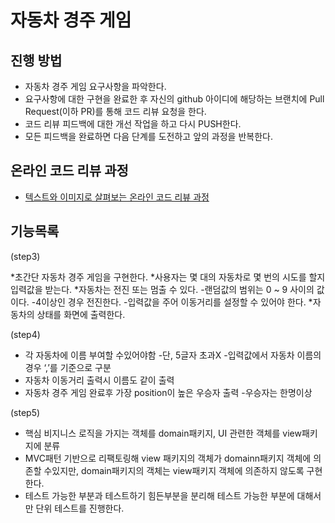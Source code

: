 # 자동차 경주 게임

## 진행 방법

* 자동차 경주 게임 요구사항을 파악한다.
* 요구사항에 대한 구현을 완료한 후 자신의 github 아이디에 해당하는 브랜치에 Pull Request(이하 PR)를 통해 코드 리뷰 요청을 한다.
* 코드 리뷰 피드백에 대한 개선 작업을 하고 다시 PUSH한다.
* 모든 피드백을 완료하면 다음 단계를 도전하고 앞의 과정을 반복한다.

## 온라인 코드 리뷰 과정

* [텍스트와 이미지로 살펴보는 온라인 코드 리뷰 과정](https://github.com/next-step/nextstep-docs/tree/master/codereview)

## 기능목록

(step3)

*초간단 자동차 경주 게임을 구현한다.
*사용자는 몇 대의 자동차로 몇 번의 시도를 할지 입력값을 받는다.
*자동차는 전진 또는 멈출 수 있다. -랜덤값의 범위는 0 ~ 9 사이의 값이다. -4이상인 경우 전진한다. -입력값을 주어 이동거리를 설정할 수 있어야 한다.
*자동차의 상태를 화면에 출력한다.

(step4)

* 각 자동차에 이름 부여할 수있어야함 -단, 5글자 초과X -입력값에서 자동차 이름의 경우 ‘,’를 기준으로 구분
* 자동차 이동거리 출력시 이름도 같이 출력
* 자동차 경주 게임 완료후 가장 position이 높은 우승자 출력 -우승자는 한명이상

(step5)

* 핵심 비지니스 로직을 가지는 객체를 domain패키지, UI 관련한 객체를 view패키지에 분류
* MVC패턴 기반으로 리팩토링해 view 패키지의 객체가 domainn패키지 객체에 의존할 수있지만, domain패키지의 객체는 view패키지 객체에 의존하지 않도록 구현한다.
* 테스트 가능한 부분과 테스트하기 힘든부분을 분리해 테스트 가능한 부분에 대해서만 단위 테스트를 진행한다.